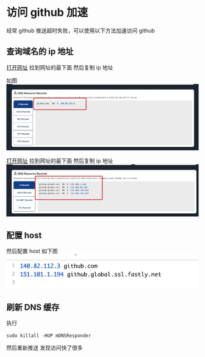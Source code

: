 # 访问 github 加速

经常 github 推送超时失败，可以使用以下方法加速访问 github

## 查询域名的 ip 地址

[打开网址](https://sites.ipaddress.com/github.com/)
拉到网址的最下面 然后复制 ip 地址

如图
![](./img/github_ip_1.jpg)

[打开网址](https://sites.ipaddress.com/github.global.ssl.fastly.net/)
拉到网址的最下面 然后复制 ip 地址
![](./img/github_ip_2.jpg)

## 配置 host

然后配置 host 如下图
![](./img/github_ip_3.jpg)

## 刷新 DNS 缓存

执行

`sudo killall -HUP mDNSResponder`

然后重新推送 发现访问快了很多
